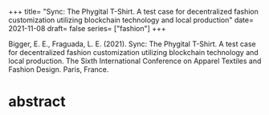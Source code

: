 +++
title= "Sync: The Phygital T-Shirt. A test case for decentralized fashion customization utilizing blockchain technology and local production"
date= 2021-11-08
draft= false
series= ["fashion"]
+++

Bigger, E. E., Fraguada, L. E. (2021). Sync: The Phygital T-Shirt. A test case for decentralized fashion customization utilizing blockchain technology and local production. The Sixth International Conference on Apparel Textiles and Fashion Design. Paris, France.


# abstract
